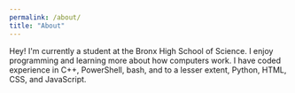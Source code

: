 ```yaml
---
permalink: /about/
title: "About"
---
```


Hey! I'm currently a student at the Bronx High School of Science. I enjoy programming
and learning more about how computers work. I have coded experience in C++, PowerShell,
bash, and to a lesser extent, Python, HTML, CSS, and JavaScript.